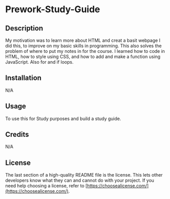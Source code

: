 # Prework-Study-Guide

## Description

My motivation was to learn more about HTML and creat a basit webpage I did this, to improve on my basic skills in programming. This also solves the problem of where to put my notes in for the course. I learned how to code in HTML, how to style using CSS, and how to add and make a function using JavaScript. Also for and if loops.

## Installation

N/A

## Usage

To use this for Study purposes and build a study guide.

## Credits

N/A

## License

The last section of a high-quality README file is the license. This lets other developers know what they can and cannot do with your project. If you need help choosing a license, refer to [https://choosealicense.com/](https://choosealicense.com/).

